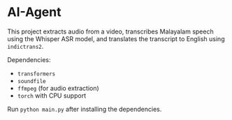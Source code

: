# AI-Agent

This project extracts audio from a video, transcribes Malayalam speech using the Whisper ASR model, and translates the transcript to English using `indictrans2`.

Dependencies:

- `transformers`
- `soundfile`
- `ffmpeg` (for audio extraction)
- `torch` with CPU support

Run `python main.py` after installing the dependencies.
